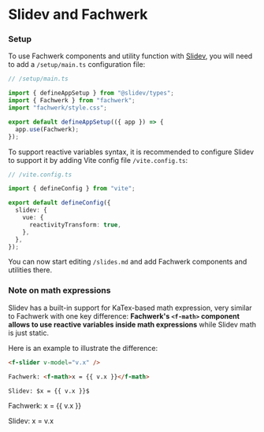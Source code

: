 # Slidev and Fachwerk

### Setup

To use Fachwerk components and utility function with [Slidev](https://sli.dev/), you will need to add a `/setup/main.ts` configuration file:

```ts
// /setup/main.ts

import { defineAppSetup } from "@slidev/types";
import { Fachwerk } from "fachwerk";
import "fachwerk/style.css";

export default defineAppSetup(({ app }) => {
  app.use(Fachwerk);
});
```

To support reactive variables syntax, it is recommended to configure Slidev to support it by adding Vite config file `/vite.config.ts`:

```ts
// /vite.config.ts

import { defineConfig } from "vite";

export default defineConfig({
  slidev: {
    vue: {
      reactivityTransform: true,
    },
  },
});
```

You can now start editing `/slides.md` and add Fachwerk components and utilities there.

### Note on math expressions

Slidev has a built-in support for KaTex-based math expression, very similar to Fachwerk with one key difference: **Fachwerk's `<f-math>` component allows to use reactive variables inside math expressions** while Slidev math is just static.

Here is an example to illustrate the difference:

```html
<f-slider v-model="v.x" />

Fachwerk: <f-math>x = {{ v.x }}</f-math>

Slidev: $x = {{ v.x }}$
```

<f-slider v-model="v.x" />

Fachwerk: <f-math>x = {{ v.x }}</f-math>

Slidev: <f-math>x = v.x </f-math>
